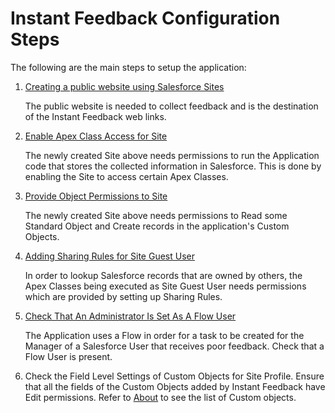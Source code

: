 # Instant Feedback Configuration Steps

The following are the main steps to setup the application:
1. [Creating a public website using Salesforce Sites](https://rkalbag.github.io/instant-feedback-docs/#/./configure/Create%20A%20New%20Salesforce%20Site)

	The public website is needed to collect feedback and is the destination of the Instant Feedback web links.
1. [Enable Apex Class Access for Site](https://rkalbag.github.io/instant-feedback-docs/#/./configure/Enable%20Apex%20Class%20Access%20For%20Site)

	The newly created Site above needs permissions to run the Application code that stores the collected information in Salesforce. This is done by enabling the Site to access certain Apex Classes.
1. [Provide Object Permissions to Site](https://rkalbag.github.io/instant-feedback-docs/#/./configure/Provide%20Object%20Permissions%20to%20Site)

	The newly created Site above needs permissions to Read some Standard Object and Create records in the application's Custom Objects.
1. [Adding Sharing Rules for Site Guest User](https://rkalbag.github.io/instant-feedback-docs/#/./configure/Add%20Sharing%20Rules)

	In order to lookup Salesforce records that are owned by others, the Apex Classes being executed as Site Guest User needs permissions which are provided by setting up Sharing Rules.
1. [Check That An Administrator Is Set As A Flow User](https://rkalbag.github.io/instant-feedback-docs/#/./configure/Check%20Flow%20User%20Is%20Set)

	The Application uses a Flow in order for a task to be created for the Manager of a Salesforce User that receives poor feedback. Check that a Flow User is present.
1. Check the Field Level Settings of Custom Objects for Site Profile. Ensure that all the fields of the Custom Objects added by Instant Feedback have Edit permissions. Refer to [About](https://rkalbag.github.io/instant-feedback-docs/#/./about/index) to see the list of Custom objects.
